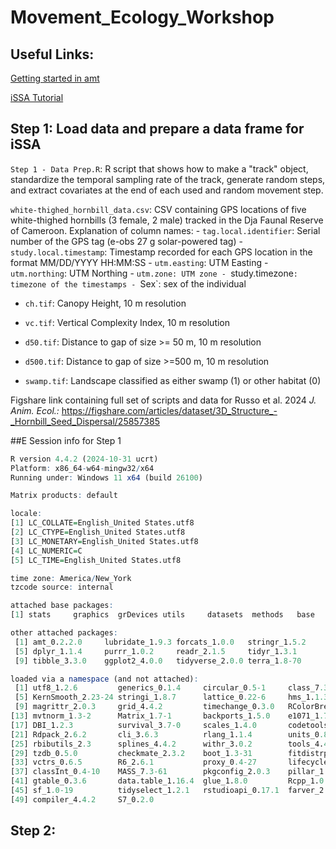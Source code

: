 # Movement_Ecology_Workshop

## Useful Links:
[Getting started in amt](https://cran.r-project.org/web/packages/amt/vignettes/p1_getting_started.html)

[iSSA Tutorial](https://www.youtube.com/watch?v=jiY9N-TNRjs)

## Step 1: Load data and prepare a data frame for iSSA

`Step 1 - Data Prep.R`: R script that shows how to make a "track" object, standardize the temporal sampling rate of the track, generate random steps, and extract covariates at the end of each used and random movement step.

`white-thighed_hornbill_data.csv`: CSV containing GPS locations of five white-thighed hornbills (3 female, 2 male) tracked in the Dja Faunal Reserve of Cameroon. Explanation of column names:
    - `tag.local.identifier`: Serial number of the GPS tag (e-obs 27 g solar-powered tag)
    - `study.local.timestamp`: Timestamp recorded for each GPS location in the format MM/DD/YYYY HH:MM:SS
    - `utm.easting`: UTM Easting
    - `utm.northing`: UTM Northing
    - `utm.zone: UTM zone
    - `study.timezone`: timezone of the timestamps
    - `Sex`: sex of the individual

- `ch.tif`: Canopy Height, 10 m resolution

- `vc.tif`: Vertical Complexity Index, 10 m resolution

- `d50.tif`: Distance to gap of size >= 50 m, 10 m resolution

- `d500.tif`: Distance to gap of size >=500 m, 10 m resolution

- `swamp.tif`: Landscape classified as either swamp (1) or other habitat (0)

Figshare link containing full set of scripts and data for Russo et al. 2024 _J. Anim. Ecol.:_ https://figshare.com/articles/dataset/3D_Structure_-_Hornbill_Seed_Dispersal/25857385

##E Session info for Step 1

```r
R version 4.4.2 (2024-10-31 ucrt)
Platform: x86_64-w64-mingw32/x64
Running under: Windows 11 x64 (build 26100)

Matrix products: default

locale:
[1] LC_COLLATE=English_United States.utf8  
[2] LC_CTYPE=English_United States.utf8   
[3] LC_MONETARY=English_United States.utf8 
[4] LC_NUMERIC=C                          
[5] LC_TIME=English_United States.utf8    

time zone: America/New_York
tzcode source: internal

attached base packages:
[1] stats     graphics  grDevices utils     datasets  methods   base     

other attached packages:
 [1] amt_0.2.2.0     lubridate_1.9.3 forcats_1.0.0   stringr_1.5.2  
 [5] dplyr_1.1.4     purrr_1.0.2     readr_2.1.5     tidyr_1.3.1    
 [9] tibble_3.3.0    ggplot2_4.0.0   tidyverse_2.0.0 terra_1.8-70   

loaded via a namespace (and not attached):
 [1] utf8_1.2.6         generics_0.1.4     circular_0.5-1     class_7.3-22      
 [5] KernSmooth_2.23-24 stringi_1.8.7      lattice_0.22-6     hms_1.1.3         
 [9] magrittr_2.0.3     grid_4.4.2         timechange_0.3.0   RColorBrewer_1.1-3
[13] mvtnorm_1.3-2      Matrix_1.7-1       backports_1.5.0    e1071_1.7-16      
[17] DBI_1.2.3          survival_3.7-0     scales_1.4.0       codetools_0.2-20  
[21] Rdpack_2.6.2       cli_3.6.3          rlang_1.1.4        units_0.8-5       
[25] rbibutils_2.3      splines_4.4.2      withr_3.0.2        tools_4.4.2       
[29] tzdb_0.5.0         checkmate_2.3.2    boot_1.3-31        fitdistrplus_1.2-1
[33] vctrs_0.6.5        R6_2.6.1           proxy_0.4-27       lifecycle_1.0.4   
[37] classInt_0.4-10    MASS_7.3-61        pkgconfig_2.0.3    pillar_1.11.1     
[41] gtable_0.3.6       data.table_1.16.4  glue_1.8.0         Rcpp_1.0.13-1     
[45] sf_1.0-19          tidyselect_1.2.1   rstudioapi_0.17.1  farver_2.1.2      
[49] compiler_4.4.2     S7_0.2.0
```

## Step 2: 
